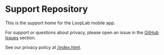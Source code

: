 # Support Repository
This is the support home for the LoopLab mobile app.

For support or questions about privacy, please open an issue in the [GitHub Issues](../../issues) section.

See our privacy policy at [/index.html](./index.html).
